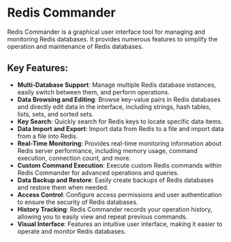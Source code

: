 # Redis Commander
Redis Commander is a graphical user interface tool for managing and monitoring Redis databases. It provides numerous features to simplify the operation and maintenance of Redis databases.

## Key Features:
- **Multi-Database Support**: Manage multiple Redis database instances, easily switch between them, and perform operations.
- **Data Browsing and Editing**: Browse key-value pairs in Redis databases and directly edit data in the interface, including strings, hash tables, lists, sets, and sorted sets.
- **Key Search**: Quickly search for Redis keys to locate specific data items.
- **Data Import and Export**: Import data from Redis to a file and import data from a file into Redis.
- **Real-Time Monitoring**: Provides real-time monitoring information about Redis server performance, including memory usage, command execution, connection count, and more.
- **Custom Command Execution**: Execute custom Redis commands within Redis Commander for advanced operations and queries.
- **Data Backup and Restore**: Easily create backups of Redis databases and restore them when needed.
- **Access Control**: Configure access permissions and user authentication to ensure the security of Redis databases.
- **History Tracking**: Redis Commander records your operation history, allowing you to easily view and repeat previous commands.
- **Visual Interface**: Features an intuitive user interface, making it easier to operate and monitor Redis databases.